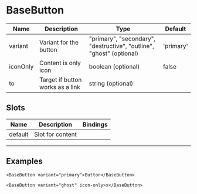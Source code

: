 # BaseButton

| Name     | Description                      | Type                                                                 | Default   |
| -------- | -------------------------------- | -------------------------------------------------------------------- | --------- |
| variant  | Variant for the button           | "primary", "secondary", "destructive", "outline", "ghost" (optional) | 'primary' |
| iconOnly | Content is only icon             | boolean (optional)                                                   | false     |
| to       | Target if button works as a link | string (optional)                                                    |           |

## Slots

| Name    | Description      | Bindings |
| ------- | ---------------- | -------- |
| default | Slot for content |          |

---

## Examples

```vue
<BaseButton variant="primary">Button</BaseButton>

<BaseButton variant="ghost" icon-only>x</BaseButton>
```
